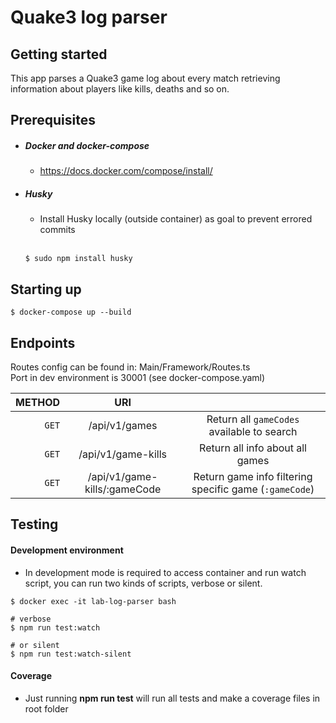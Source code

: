# Quake3 log parser

## Getting started

This app parses a Quake3 game log about every match retrieving information about players like kills, deaths and so on.

## Prerequisites

- ##### Docker and docker-compose
    - https://docs.docker.com/compose/install/

- ##### Husky
    - Install Husky locally (outside container) as goal to prevent errored commits
    
    <br>
     
    ```
    $ sudo npm install husky
    ```

## Starting up

```
$ docker-compose up --build
```

## Endpoints

Routes config can be found in: Main/Framework/Routes.ts
<br>
Port in dev environment is 30001 (see docker-compose.yaml)

| METHOD | URI | |
| -------------:|:-----------------------------------:|:-----------------------------------:
| `GET` | /api/v1/games | Return all `gameCodes` available to search |
| `GET` | /api/v1/game-kills | Return all info about all games |
| `GET` | /api/v1/game-kills/:gameCode | Return game info filtering specific game (`:gameCode`) |

## Testing

#### Development environment
- In development mode is required to access container and run watch script, you can run two kinds of
scripts, verbose or silent.

```
$ docker exec -it lab-log-parser bash

# verbose
$ npm run test:watch

# or silent
$ npm run test:watch-silent
```
#### Coverage

- Just running <strong>npm run test</strong> will run all tests and make a coverage files in root folder